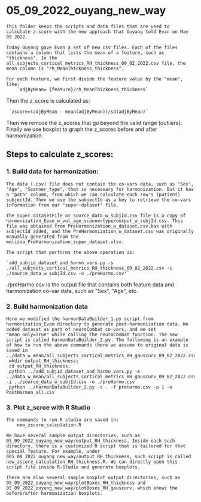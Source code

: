 # 05_09_2022_ouyang_new_way

	This folder keeps the scripts and data files that are used to calculate z-score with the new approach that Ouyang told Evan on May 09 2022.
	
	Today Ouyang gave Evan a set of new csv files. Each of the files contains a column that lists the mean of a feature, such as "thickness". In the all_subjects_cortical_metrics_RH_thickness_09_02_2022.csv file, the mean column is "rh_MeanThickness_thickness". 
	
	For each feature, we first divide the feature value by the "mean", like:
		`adjByMean= {feature}/rh_MeanThickness_thickness`
		
   Then the z_score is calculated as:
   
     `zscore=(adjByMean - mean(adjByMean))/sd(adjByMean)`
     
   Then we remove the z_scores that go beyond the valid range (outliers). Finally we use boxplot to graph the z_scores before and after harmonization.
   
   
## Steps to calculate z_scores:

### 1. Build data for harmonization:
	The data (.csv) file does not contain the co-vars data, such as "Sex", "Age", "Scanner_type", that is necessary for harmonization. But it has a "path" column, from which we can calculate each row's (patient) subjectId. Then we use the subjectId as a key to retrieve the co-vars information from our "super-dataset" file.
	
	The super datasetFile or source_data_w_subjId.csv file is a copy of harmonization_Evan_w_vol_age_scannertype/output_w_subjId.csv. This file was obtained from PreHarmonization_w_dataset.csv.bak with subjectId added, and the PreHarmonization_w_dataset.csv was originally manually generated from the melissa_PreHarmonization_super_dataset.xlsx.
	
	The script that performs the above operation is:
	
	`add_subjid_dataset_and_harmo_vars.py -s ./all_subjects_cortical_metrics_RH_thickness_09_02_2022.csv -i ./source_data_w_subjId.csv -o ./preHarmo.csv'`
   
   ./preHarmo.csv is the output file that contains both feature data and harmonization co-var data, such as "Sex", "Age", etc.
	
### 2. Build harmonization data

	Here we modified the harmonDataBuilder_1.py script from harmonization_Evan directory to generate post-harmonization data. We added dataset as part of neuroCombat co-vars, and we set "mean_only=True" while calling the neuroCombat function. The new script is called harmonDataBuilder_2.py. The following is an example of how to run the above commands (here we assume to original data is saved in ../data_w_mean/all_subjects_cortical_metrics_RH_gauscurv_09_02_2022.csv):	
 	 mkdir output_RH_thickness; 
	 cd output_RH_thickness;
	 python ../add_subjid_dataset_and_harmo_vars.py -s ../data_w_mean/all_subjects_cortical_metrics_RH_gauscurv_09_02_2022.csv -i ../source_data_w_subjId.csv -o ./preHarmo.csv
	 python ../harmonDataBuilder_2.py -s . -f preHarmo.csv -p 1 -o PostHarmon_all.csv
	 
### 3. Plot z_scroe with R Studio
    The commands to run R studio are saved in:
    	new_zscore_calculation.R
    
    We have several sample output directories, such as 05_09_2022_ouyang_new_way/output_RH_thickness. Inside each such directory, there is a customized R script that is tailored for that special feature. For example, under 005_09_2022_ouyang_new_way/output_RH_thickness, such script is called new_zscore_calculation_RH_thickness.R. We can directly open this script file inside R-Studio and generate boxplots. 
    
    There are also several sample boxplot output directories, such as 05_09_2022_ouyang_new_way/plotBoxes_RH_thickness and 05_09_2022_ouyang_new_way/plotBoxes_RH_gauscurv, which shows the before/after harmonization boxplots.
    	
 
	 

   
   

   
		